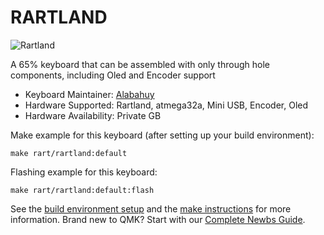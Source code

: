 # RARTLAND

![Rartland](https://user-images.githubusercontent.com/30220306/126027953-ef785a88-400a-4a81-91c0-fbfb3635aede.png)

A 65% keyboard that can be assembled with only through hole components, including Oled and Encoder support

* Keyboard Maintainer: [Alabahuy](https://github.com/Alabahuy)
* Hardware Supported: Rartland, atmega32a, Mini USB, Encoder, Oled
* Hardware Availability: Private GB

Make example for this keyboard (after setting up your build environment):

    make rart/rartland:default

Flashing example for this keyboard:

    make rart/rartland:default:flash

See the [build environment setup](https://docs.qmk.fm/#/getting_started_build_tools) and the [make instructions](https://docs.qmk.fm/#/getting_started_make_guide) for more information. Brand new to QMK? Start with our [Complete Newbs Guide](https://docs.qmk.fm/#/newbs).
